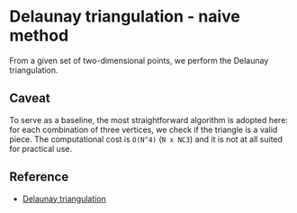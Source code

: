 # Delaunay triangulation - naive method

From a given set of two-dimensional points, we perform the Delaunay triangulation.

## Caveat

To serve as a baseline, the most straightforward algorithm is adopted here: for each combination of three vertices, we check if the triangle is a valid piece.
The computational cost is `O(N^4)` (`N x NC3`) and it is not at all suited for practical use.

## Reference

- [Delaunay triangulation](https://en.wikipedia.org/wiki/Delaunay_triangulation#Algorithms)

